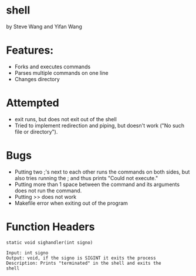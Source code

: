 # shell
by Steve Wang and Yifan Wang

# Features:
  - Forks and executes commands
  - Parses multiple commands on one line
  - Changes directory
  
# Attempted
  - exit runs, but does not exit out of the shell
  - Tried to implement redirection and piping, but doesn't work ("No such file or 
  directory").
  
# Bugs
  - Putting two ;'s next to each other runs the commands on both sides, but also tries   running the ; and thus prints "Could not execute."
  - Putting more than 1 space between the command and its arguments does not run the 
  command.
  - Putting >> does not work
  - Makefile error when exiting out of the program
  
  
 # Function Headers
```
static void sighandler(int signo)

Input: int signo
Output: void, if the signo is SIGINT it exits the process
Description: Prints "terminated" in the shell and exits the
shell
```
  

